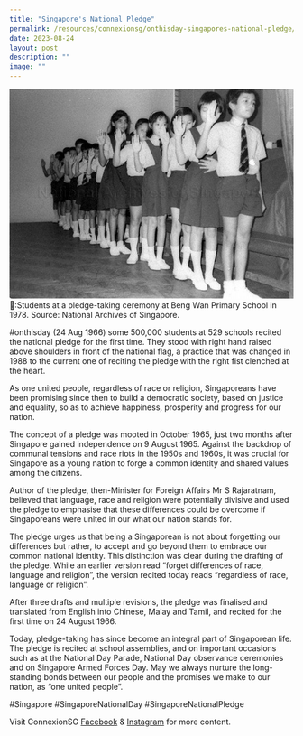 ```yaml
---
title: "Singapore's National Pledge"
permalink: /resources/connexionsg/onthisday-singapores-national-pledge/
date: 2023-08-24
layout: post
description: ""
image: ""
---
```

![](/images/connexionsg/2023/singapore%20national%20pledge.jpg)
📸:Students at a pledge-taking ceremony at Beng Wan Primary School in 1978. Source: National Archives of Singapore.

#onthisday (24 Aug 1966) some 500,000 students at 529 schools recited the national pledge for the first time. They stood with right hand raised above shoulders in front of the national flag, a practice that was changed in 1988 to the current one of reciting the pledge with the right fist clenched at the heart.

As one united people, regardless of race or religion, Singaporeans have been promising since then to build a democratic society, based on justice and equality, so as to achieve happiness, prosperity and progress for our nation.

The concept of a pledge was mooted in October 1965, just two months after Singapore gained independence on 9 August 1965. Against the backdrop of communal tensions and race riots in the 1950s and 1960s, it was crucial for Singapore as a young nation to forge a common identity and shared values among the citizens.

Author of the pledge, then-Minister for Foreign Affairs Mr S Rajaratnam, believed that language, race and religion were potentially divisive and used the pledge to emphasise that these differences could be overcome if Singaporeans were united in our what our nation stands for.

The pledge urges us that being a Singaporean is not about forgetting our differences but rather, to accept and go beyond them to embrace our common national identity. This distinction was clear during the drafting of the pledge. While an earlier version read “forget differences of race, language and religion”, the version recited today reads “regardless of race, language or religion”.

After three drafts and multiple revisions, the pledge was finalised and translated from English into Chinese, Malay and Tamil, and recited for the first time on 24 August 1966.

Today, pledge-taking has since become an integral part of Singaporean life. The pledge is recited at school assemblies, and on important occasions such as at the National Day Parade, National Day observance ceremonies and on Singapore Armed Forces Day. May we always nurture the long-standing bonds between our people and the promises we make to our nation, as “one united people”.

#Singapore #SingaporeNationalDay #SingaporeNationalPledge

Visit ConnexionSG <a target="_blank" href="https://www.facebook.com/ConnexionSG">Facebook</a> &amp; <a target="_blank" href="https://www.instagram.com/connexionsg/">Instagram</a> for more content.
